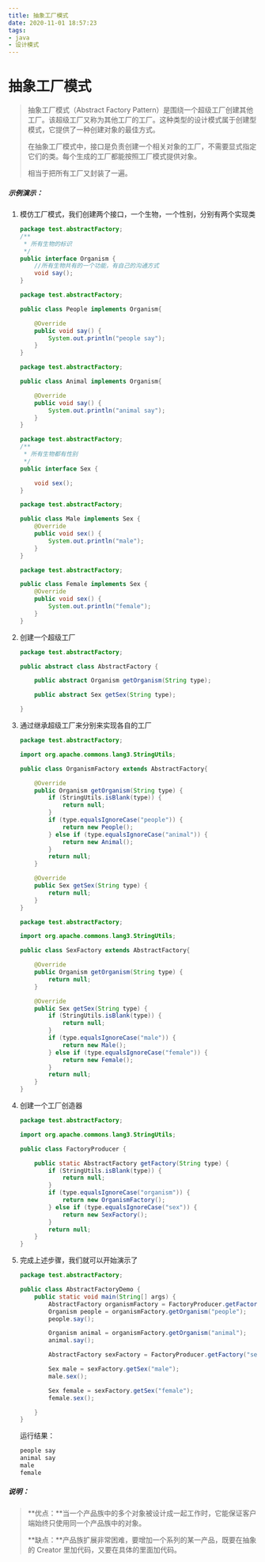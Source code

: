 ```yaml
---
title: 抽象工厂模式
date: 2020-11-01 18:57:23
tags:
- java
- 设计模式
---
```


# 抽象工厂模式

>抽象工厂模式（Abstract Factory Pattern）是围绕一个超级工厂创建其他工厂。该超级工厂又称为其他工厂的工厂。这种类型的设计模式属于创建型模式，它提供了一种创建对象的最佳方式。
>
>在抽象工厂模式中，接口是负责创建一个相关对象的工厂，不需要显式指定它们的类。每个生成的工厂都能按照工厂模式提供对象。
>
>相当于把所有工厂又封装了一遍。

##### 示例演示：

1. 模仿工厂模式，我们创建两个接口，一个生物，一个性别，分别有两个实现类

   ```java
   package test.abstractFactory;
   /**
    * 所有生物的标识
    */
   public interface Organism {
       //所有生物共有的一个功能，有自己的沟通方式
       void say();
   }
   ```

   ```java
   package test.abstractFactory;
   
   public class People implements Organism{
   
       @Override
       public void say() {
           System.out.println("people say");
       }
   }
   ```

   ```java
   package test.abstractFactory;
   
   public class Animal implements Organism{
   
       @Override
       public void say() {
           System.out.println("animal say");
       }
   }
   ```

   ```java
   package test.abstractFactory;
   /**
    * 所有生物都有性别
    */
   public interface Sex {
   
       void sex();
   }
   ```

   ```java
   package test.abstractFactory;
   
   public class Male implements Sex {
       @Override
       public void sex() {
           System.out.println("male");
       }
   }
   ```

   ```java
   package test.abstractFactory;
   
   public class Female implements Sex {
       @Override
       public void sex() {
           System.out.println("female");
       }
   }
   ```

2. 创建一个超级工厂

   ```java
   package test.abstractFactory;
   
   public abstract class AbstractFactory {
   
       public abstract Organism getOrganism(String type);
   
       public abstract Sex getSex(String type);
   
   }
   ```

3. 通过继承超级工厂来分别来实现各自的工厂

   ```java
   package test.abstractFactory;
   
   import org.apache.commons.lang3.StringUtils;
   
   public class OrganismFactory extends AbstractFactory{
   
       @Override
       public Organism getOrganism(String type) {
           if (StringUtils.isBlank(type)) {
               return null;
           }
           if (type.equalsIgnoreCase("people")) {
               return new People();
           } else if (type.equalsIgnoreCase("animal")) {
               return new Animal();
           }
           return null;
       }
   
       @Override
       public Sex getSex(String type) {
           return null;
       }
   }
   ```

   ```java
   package test.abstractFactory;
   
   import org.apache.commons.lang3.StringUtils;
   
   public class SexFactory extends AbstractFactory{
   
       @Override
       public Organism getOrganism(String type) {
           return null;
       }
   
       @Override
       public Sex getSex(String type) {
           if (StringUtils.isBlank(type)) {
               return null;
           }
           if (type.equalsIgnoreCase("male")) {
               return new Male();
           } else if (type.equalsIgnoreCase("female")) {
               return new Female();
           }
           return null;
       }
   }
   ```

4. 创建一个工厂创造器

   ```java
   package test.abstractFactory;
   
   import org.apache.commons.lang3.StringUtils;
   
   public class FactoryProducer {
   
       public static AbstractFactory getFactory(String type) {
           if (StringUtils.isBlank(type)) {
               return null;
           }
           if (type.equalsIgnoreCase("organism")) {
               return new OrganismFactory();
           } else if (type.equalsIgnoreCase("sex")) {
               return new SexFactory();
           }
           return null;
       }
   }
   ```

5. 完成上述步骤，我们就可以开始演示了

   ```java
   package test.abstractFactory;
   
   public class AbstractFactoryDemo {
       public static void main(String[] args) {
           AbstractFactory organismFactory = FactoryProducer.getFactory("organism");
           Organism people = organismFactory.getOrganism("people");
           people.say();
   
           Organism animal = organismFactory.getOrganism("animal");
           animal.say();
   
           AbstractFactory sexFactory = FactoryProducer.getFactory("sex");
   
           Sex male = sexFactory.getSex("male");
           male.sex();
   
           Sex female = sexFactory.getSex("female");
           female.sex();
   
       }
   }
   ```

   运行结果：

   ```java
   people say
   animal say
   male
   female
   ```


##### 说明：

>**优点：**当一个产品族中的多个对象被设计成一起工作时，它能保证客户端始终只使用同一个产品族中的对象。
>
>**缺点：**产品族扩展非常困难，要增加一个系列的某一产品，既要在抽象的 Creator 里加代码，又要在具体的里面加代码。